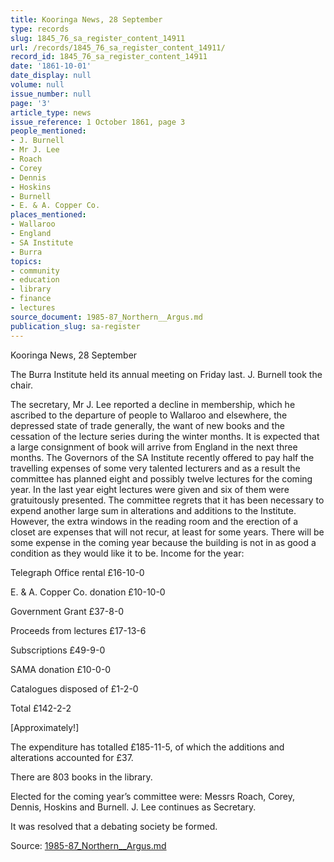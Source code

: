 ```yaml
---
title: Kooringa News, 28 September
type: records
slug: 1845_76_sa_register_content_14911
url: /records/1845_76_sa_register_content_14911/
record_id: 1845_76_sa_register_content_14911
date: '1861-10-01'
date_display: null
volume: null
issue_number: null
page: '3'
article_type: news
issue_reference: 1 October 1861, page 3
people_mentioned:
- J. Burnell
- Mr J. Lee
- Roach
- Corey
- Dennis
- Hoskins
- Burnell
- E. & A. Copper Co.
places_mentioned:
- Wallaroo
- England
- SA Institute
- Burra
topics:
- community
- education
- library
- finance
- lectures
source_document: 1985-87_Northern__Argus.md
publication_slug: sa-register
---
```


Kooringa News, 28 September

The Burra Institute held its annual meeting on Friday last.  J. Burnell took the chair.

The secretary, Mr J. Lee reported a decline in membership, which he ascribed to the departure of people to Wallaroo and elsewhere, the depressed state of trade generally, the want of new books and the cessation of the lecture series during the winter months.  It is expected that a large consignment of book will arrive from England in the next three months.  The Governors of the SA Institute recently offered to pay half the travelling expenses of some very talented lecturers and as a result the committee has planned eight and possibly twelve lectures for the coming year.  In the last year eight lectures were given and six of them were gratuitously presented.  The committee regrets that it has been necessary to expend another large sum in alterations and additions to the Institute.  However, the extra windows in the reading room and the erection of a closet are expenses that will not recur, at least for some years.  There will be some expense in the coming year because the building is not in as good a condition as they would like it to be.  Income for the year:

Telegraph Office rental	£16-10-0

E. & A. Copper Co. donation 	£10-10-0

Government Grant 	£37-8-0

Proceeds from lectures	£17-13-6

Subscriptions	£49-9-0

SAMA donation	£10-0-0

Catalogues disposed of	£1-2-0

Total	£142-2-2

[Approximately!]

The expenditure has totalled £185-11-5, of which the additions and alterations accounted for £37.

There are 803 books in the library.

Elected for the coming year’s committee were: Messrs Roach, Corey, Dennis, Hoskins and Burnell.  J. Lee continues as Secretary.

It was resolved that a debating society be formed.

Source: [1985-87_Northern__Argus.md](/downloads/markdown/1985-87_Northern__Argus.md)
